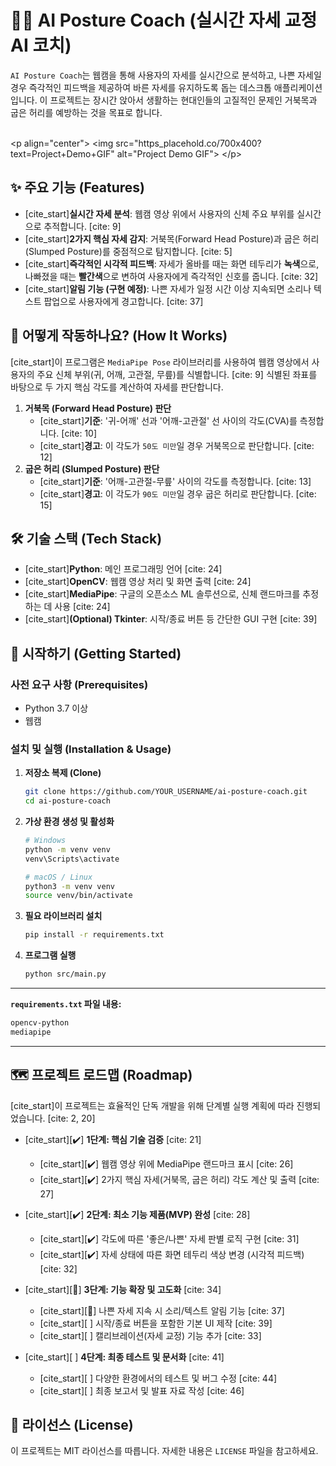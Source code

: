 # 🏋️‍♂️ AI Posture Coach (실시간 자세 교정 AI 코치)

`AI Posture Coach`는 웹캠을 통해 사용자의 자세를 실시간으로 분석하고, 나쁜 자세일 경우 즉각적인 피드백을 제공하여 바른 자세를 유지하도록 돕는 데스크톱 애플리케이션입니다. 이 프로젝트는 장시간 앉아서 생활하는 현대인들의 고질적인 문제인 거북목과 굽은 허리를 예방하는 것을 목표로 합니다.

<br>
&lt;p align=&quot;center&quot;&gt;
  &lt;img src=&quot;https_placehold.co/700x400?text=Project+Demo+GIF&quot; alt=&quot;Project Demo GIF&quot;&gt;
&lt;/p&gt;
<br>

## ✨ 주요 기능 (Features)

  * [cite\_start]**실시간 자세 분석**: 웹캠 영상 위에서 사용자의 신체 주요 부위를 실시간으로 추적합니다. [cite: 9]
  * [cite\_start]**2가지 핵심 자세 감지**: 거북목(Forward Head Posture)과 굽은 허리(Slumped Posture)를 중점적으로 탐지합니다. [cite: 5]
  * [cite\_start]**즉각적인 시각적 피드백**: 자세가 올바를 때는 화면 테두리가 **녹색**으로, 나빠졌을 때는 **빨간색**으로 변하여 사용자에게 즉각적인 신호를 줍니다. [cite: 32]
  * [cite\_start]**알림 기능 (구현 예정)**: 나쁜 자세가 일정 시간 이상 지속되면 소리나 텍스트 팝업으로 사용자에게 경고합니다. [cite: 37]

## 🤔 어떻게 작동하나요? (How It Works)

[cite\_start]이 프로그램은 `MediaPipe Pose` 라이브러리를 사용하여 웹캠 영상에서 사용자의 주요 신체 부위(귀, 어깨, 고관절, 무릎)를 식별합니다. [cite: 9] 식별된 좌표를 바탕으로 두 가지 핵심 각도를 계산하여 자세를 판단합니다.

1.  **거북목 (Forward Head Posture) 판단**
      * [cite\_start]**기준**: '귀-어깨' 선과 '어깨-고관절' 선 사이의 각도(CVA)를 측정합니다. [cite: 10]
      * [cite\_start]**경고**: 이 각도가 `50도 미만`일 경우 거북목으로 판단합니다. [cite: 12]
2.  **굽은 허리 (Slumped Posture) 판단**
      * [cite\_start]**기준**: '어깨-고관절-무릎' 사이의 각도를 측정합니다. [cite: 13]
      * [cite\_start]**경고**: 이 각도가 `90도 미만`일 경우 굽은 허리로 판단합니다. [cite: 15]

## 🛠️ 기술 스택 (Tech Stack)

  * [cite\_start]**Python**: 메인 프로그래밍 언어 [cite: 24]
  * [cite\_start]**OpenCV**: 웹캠 영상 처리 및 화면 출력 [cite: 24]
  * [cite\_start]**MediaPipe**: 구글의 오픈소스 ML 솔루션으로, 신체 랜드마크를 추정하는 데 사용 [cite: 24]
  * [cite\_start]**(Optional) Tkinter**: 시작/종료 버튼 등 간단한 GUI 구현 [cite: 39]

## 🚀 시작하기 (Getting Started)

### 사전 요구 사항 (Prerequisites)

  * Python 3.7 이상
  * 웹캠

### 설치 및 실행 (Installation & Usage)

1.  **저장소 복제 (Clone)**

    ```bash
    git clone https://github.com/YOUR_USERNAME/ai-posture-coach.git
    cd ai-posture-coach
    ```

2.  **가상 환경 생성 및 활성화**

    ```bash
    # Windows
    python -m venv venv
    venv\Scripts\activate

    # macOS / Linux
    python3 -m venv venv
    source venv/bin/activate
    ```

3.  **필요 라이브러리 설치**

    ```bash
    pip install -r requirements.txt
    ```

4.  **프로그램 실행**

    ```bash
    python src/main.py
    ```

-----

**`requirements.txt` 파일 내용:**

```txt
opencv-python
mediapipe
```

-----

## 🗺️ 프로젝트 로드맵 (Roadmap)

[cite\_start]이 프로젝트는 효율적인 단독 개발을 위해 단계별 실행 계획에 따라 진행되었습니다. [cite: 2, 20]

  * [cite\_start][✔️] **1단계: 핵심 기술 검증** [cite: 21]

      * [cite\_start][✔️] 웹캠 영상 위에 MediaPipe 랜드마크 표시 [cite: 26]
      * [cite\_start][✔️] 2가지 핵심 자세(거북목, 굽은 허리) 각도 계산 및 출력 [cite: 27]

  * [cite\_start][✔️] **2단계: 최소 기능 제품(MVP) 완성** [cite: 28]

      * [cite\_start][✔️] 각도에 따른 '좋은/나쁜' 자세 판별 로직 구현 [cite: 31]
      * [cite\_start][✔️] 자세 상태에 따른 화면 테두리 색상 변경 (시각적 피드백) [cite: 32]

  * [cite\_start][🚧] **3단계: 기능 확장 및 고도화** [cite: 34]

      * [cite\_start][🚧] 나쁜 자세 지속 시 소리/텍스트 알림 기능 [cite: 37]
      * [cite\_start][ ] 시작/종료 버튼을 포함한 기본 UI 제작 [cite: 39]
      * [cite\_start][ ] 캘리브레이션(자세 교정) 기능 추가 [cite: 33]

  * [cite\_start][ ] **4단계: 최종 테스트 및 문서화** [cite: 41]

      * [cite\_start][ ] 다양한 환경에서의 테스트 및 버그 수정 [cite: 44]
      * [cite\_start][ ] 최종 보고서 및 발표 자료 작성 [cite: 46]

## 📄 라이선스 (License)

이 프로젝트는 MIT 라이선스를 따릅니다. 자세한 내용은 `LICENSE` 파일을 참고하세요.
